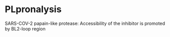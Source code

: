 # PLpronalysis
SARS-COV-2 papain-like protease: Accessibility of the inhibitor is promoted by BL2-loop region  
